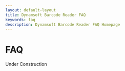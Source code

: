 ```yaml
---
layout: default-layout
title: Dynamsoft Barcode Reader FAQ
keywords: faq
description: Dynamsoft Barcode Reader FAQ Homepage
---
```


# FAQ  
Under Construction




